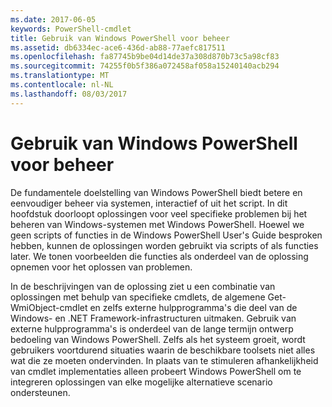```yaml
---
ms.date: 2017-06-05
keywords: PowerShell-cmdlet
title: Gebruik van Windows PowerShell voor beheer
ms.assetid: db6334ec-ace6-436d-ab88-77aefc817511
ms.openlocfilehash: fa87745b9be04d14de37a308d870b73c5a98cf83
ms.sourcegitcommit: 74255f0b5f386a072458af058a15240140acb294
ms.translationtype: MT
ms.contentlocale: nl-NL
ms.lasthandoff: 08/03/2017
---
```

# <a name="using-windows-powershell-for-administration"></a>Gebruik van Windows PowerShell voor beheer
De fundamentele doelstelling van Windows PowerShell biedt betere en eenvoudiger beheer via systemen, interactief of uit het script. In dit hoofdstuk doorloopt oplossingen voor veel specifieke problemen bij het beheren van Windows-systemen met Windows PowerShell. Hoewel we geen scripts of functies in de Windows PowerShell User's Guide besproken hebben, kunnen de oplossingen worden gebruikt via scripts of als functies later. We tonen voorbeelden die functies als onderdeel van de oplossing opnemen voor het oplossen van problemen.

In de beschrijvingen van de oplossing ziet u een combinatie van oplossingen met behulp van specifieke cmdlets, de algemene Get-WmiObject-cmdlet en zelfs externe hulpprogramma's die deel van de Windows- en .NET Framework-infrastructuren uitmaken. Gebruik van externe hulpprogramma's is onderdeel van de lange termijn ontwerp bedoeling van Windows PowerShell. Zelfs als het systeem groeit, wordt gebruikers voortdurend situaties waarin de beschikbare toolsets niet alles wat die ze moeten ondervinden. In plaats van te stimuleren afhankelijkheid van cmdlet implementaties alleen probeert Windows PowerShell om te integreren oplossingen van elke mogelijke alternatieve scenario ondersteunen.


